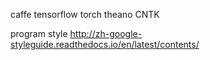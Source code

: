 caffe
tensorflow
torch
theano
CNTK

program style
http://zh-google-styleguide.readthedocs.io/en/latest/contents/
